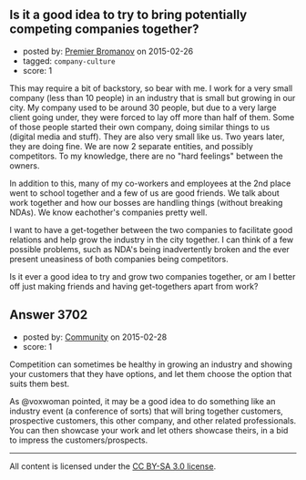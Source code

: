 ## Is it a good idea to try to bring potentially competing companies together?

- posted by: [Premier Bromanov](https://stackexchange.com/users/5012684/premier-bromanov) on 2015-02-26
- tagged: `company-culture`
- score: 1

This may require a bit of backstory, so bear with me.
I work for a very small company (less than 10 people) in an industry that is small but growing in our city. My company used to be around 30 people, but due to a very large client going under, they were forced to lay off more than half of them. Some of those people started their own company, doing similar things to us (digital media and stuff). They are also very small like us. Two years later, they are doing fine. We are now 2 separate entities, and possibly competitors. To my knowledge, there are no "hard feelings" between the owners.

In addition to this, many of my co-workers and employees at the 2nd place went to school together and a few of us are good friends. We talk about work together and how our bosses are handling things (without breaking NDAs). We know eachother's companies pretty well.

I want to have a get-together between the two companies to facilitate good relations and help grow the industry in the city together. I can think of a few possible problems, such as NDA's being inadvertently broken and the ever present uneasiness of both companies being competitors. 

Is it ever a good idea to try and grow two companies together, or am I better off just making friends and having get-togethers apart from work?


## Answer 3702

- posted by: [Community](https://stackexchange.com/users/-1/community) on 2015-02-28
- score: 1

Competition can sometimes be healthy in growing an industry and showing your customers that they have options, and let them choose the option that suits them best. 

As @voxwoman pointed, it may be a good idea to do something like an industry event (a conference of sorts) that will bring together customers, prospective customers, this other company, and other related professionals. You can then showcase your work and let others showcase theirs, in a bid to impress the customers/prospects.



---

All content is licensed under the [CC BY-SA 3.0 license](https://creativecommons.org/licenses/by-sa/3.0/).
